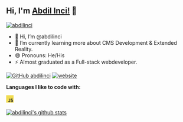 ## Hi, I'm [Abdil Inci!](https://abdilinci.me) 👋

<a href="https://github.com/abdilinci">
 <p align="left"> <img src="https://komarev.com/ghpvc/?username=abdilinci&label=Views&color=blue&style=plastic" alt="abdilinci" /> </p>
</a>

- 👋 Hi, I’m @abdilinci
- 🌱 I’m currently learning more about CMS Development & Extended Reality.
- 😄 Pronouns: He/His
- ⚡ Almost graduated as a Full-stack webdeveloper.


[![GitHub abdilinci](https://img.shields.io/github/followers/abdilinci?label=follow&style=social)](https://github.com/abdilinci)
[![website](https://img.shields.io/badge/PortfolioWebsite-abdilinci.live-2648ff?style=flat-square&logo=google-chrome)](https://abdilinci.me/)

<!---
abdilinci/abdilinci is a ✨ special ✨ repository because its `README.md` (this file) appears on your GitHub profile.
You can click the Preview link to take a look at your changes.
--->

**Languages I like to code with:**  

<code><img height="20" src="https://raw.githubusercontent.com/github/explore/80688e429a7d4ef2fca1e82350fe8e3517d3494d/topics/javascript/javascript.png"></code>

<a href="https://github.com/abdilinci">
 <img align="center" src="https://github-readme-stats.vercel.app/api?username=abdilinci&theme=radical&show_icons=true" alt="abdilinci's github stats"/>
</a>

